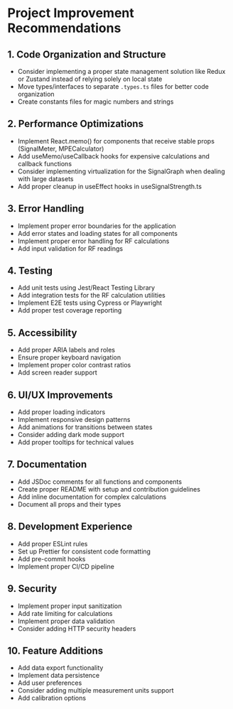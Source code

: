 # Project Improvement Recommendations

## 1. Code Organization and Structure
- Consider implementing a proper state management solution like Redux or Zustand instead of relying solely on local state
- Move types/interfaces to separate `.types.ts` files for better code organization
- Create constants files for magic numbers and strings

## 2. Performance Optimizations
- Implement React.memo() for components that receive stable props (SignalMeter, MPECalculator)
- Add useMemo/useCallback hooks for expensive calculations and callback functions
- Consider implementing virtualization for the SignalGraph when dealing with large datasets
- Add proper cleanup in useEffect hooks in useSignalStrength.ts

## 3. Error Handling
- Implement proper error boundaries for the application
- Add error states and loading states for all components
- Implement proper error handling for RF calculations
- Add input validation for RF readings

## 4. Testing
- Add unit tests using Jest/React Testing Library
- Add integration tests for the RF calculation utilities
- Implement E2E tests using Cypress or Playwright
- Add proper test coverage reporting

## 5. Accessibility
- Add proper ARIA labels and roles
- Ensure proper keyboard navigation
- Implement proper color contrast ratios
- Add screen reader support

## 6. UI/UX Improvements
- Add proper loading indicators
- Implement responsive design patterns
- Add animations for transitions between states
- Consider adding dark mode support
- Add proper tooltips for technical values

## 7. Documentation
- Add JSDoc comments for all functions and components
- Create proper README with setup and contribution guidelines
- Add inline documentation for complex calculations
- Document all props and their types

## 8. Development Experience
- Add proper ESLint rules
- Set up Prettier for consistent code formatting
- Add pre-commit hooks
- Implement proper CI/CD pipeline

## 9. Security
- Implement proper input sanitization
- Add rate limiting for calculations
- Implement proper data validation
- Consider adding HTTP security headers

## 10. Feature Additions
- Add data export functionality
- Implement data persistence
- Add user preferences
- Consider adding multiple measurement units support
- Add calibration options